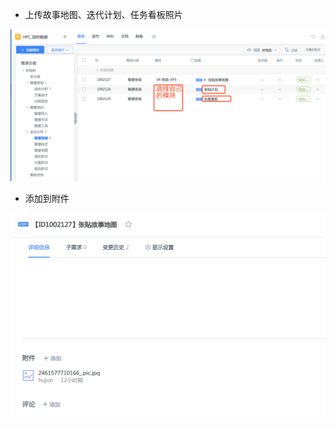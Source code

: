 
- 上传故事地图、迭代计划、任务看板照片

![](/img/2019-12-31-10-30-02.png)

- 添加到附件

![](/img/2019-12-31-10-34-36.png)